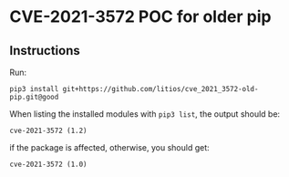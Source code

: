 # CVE-2021-3572 POC for older pip

## Instructions

Run:

`pip3 install git+https://github.com/litios/cve_2021_3572-old-pip.git@good`

When listing the installed modules with `pip3 list`, the output should be:

`cve-2021-3572 (1.2)`

if the package is affected, otherwise, you should get:

`cve-2021-3572 (1.0)`
